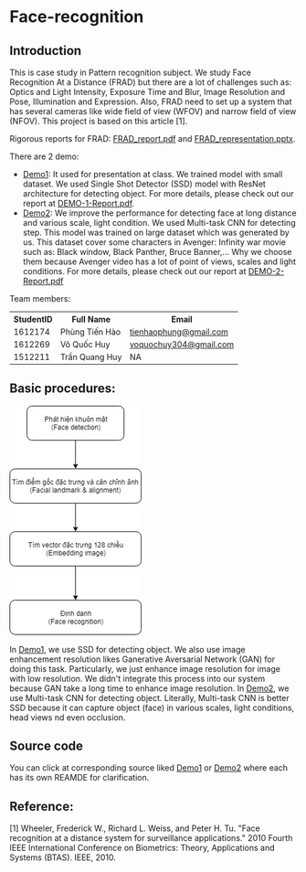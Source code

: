 # Face-recognition

## Introduction
This is case study in Pattern recognition subject. We study Face Recognition At a Distance (FRAD) but there are a lot of challenges such as: Optics and Light Intensity, Exposure Time and Blur, Image Resolution and Pose, Illumination and Expression. Also, FRAD need to set up a system that has several cameras like wide field of view (WFOV) and narrow field of view (NFOV). This project is based on this article [1].

Rigorous reports for FRAD: [FRAD_report.pdf](./Documents/FRAD_report.pdf) and [FRAD_representation.pptx](./Documents/FRAD_prepresentation.pptx).

There are 2 demo:
- [Demo1](./Demo1/): It used for presentation at class. We trained model with small dataset. We used Single Shot Detector (SSD) model with ResNet architecture for detecting object. For more details, please check out our report at [DEMO-1-Report.pdf](./Documents/DEMO-1-Report.pdf).
- [Demo2](./Demo2/): We improve the performance for detecting face at long distance and various scale, light condition. We used Multi-task CNN for detecting step. This model was trained on large dataset which was generated by us. This dataset cover some characters in Avenger: Infinity war movie such as: Black window, Black Panther, Bruce Banner,... Why we choose them because Avenger video has a lot of point of views, scales and light conditions. For more details, please check out our report at [DEMO-2-Report.pdf](./Documents/DEMO-2-Report.pdf)

Team members:
<table>
    <tr>
        <th>StudentID</th>
        <th>Full Name</th>
        <th>Email</th>
    </tr>
    <tr>
        <td>1612174</td>
        <td>Phùng Tiến Hào</td>
        <td><a href="mailto:tienhaophung@gmail.com">tienhaophung@gmail.com</a></td>
    </tr>
    <tr>
        <td>1612269</td>
        <td>Võ Quốc Huy</td>
        <td><a href="mailto:voquochuy304@gmail.com">voquochuy304@gmail.com</a></td>
    </tr>
    <tr>
        <td>1512211</td>
        <td>Trần Quang Huy</td>
        <td>NA</td>
    </tr>
</table>

## Basic procedures:
![Model_Diagram](./Model_Diagram.png)

In [Demo1](./Demo1), we use SSD for detecting object. We also use image enhancement resolution likes Ganerative Aversarial Network (GAN) for doing this task. Particularly, we just enhance image resolution for image with low resolution. We didn't integrate this process into our system because GAN take a long time to enhance image resolution.
In [Demo2](./Demo2), we use Multi-task CNN for detecting object. Literally, Multi-task CNN is better SSD because it can capture object (face) in various scales, light conditions, head views nd even occlusion. 

## Source code
You can click at corresponding source liked [Demo1](./Demo1) or [Demo2](./Demo2) where each has its own REAMDE for clarification.

## Reference:
[1] Wheeler, Frederick W., Richard L. Weiss, and Peter H. Tu. "Face recognition at a distance system for surveillance applications." 2010 Fourth IEEE International Conference on Biometrics: Theory, Applications and Systems (BTAS). IEEE, 2010.
